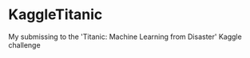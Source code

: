 KaggleTitanic
=============

My submissing to the 'Titanic: Machine Learning from Disaster' Kaggle challenge